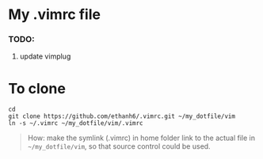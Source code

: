 # My .vimrc file

### TODO:
1. update vimplug

# To clone
`cd` <br>
`git clone https://github.com/ethanh6/.vimrc.git ~/my_dotfile/vim` <br>
`ln -s ~/.vimrc ~/my_dotfile/vim/.vimrc`

> How: make the symlink (.vimrc) in home folder link to the actual file in `~/my_dotfile/vim`, so that source control could be used.
